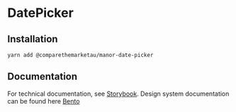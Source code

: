# DatePicker

## Installation

`yarn add @comparethemarketau/manor-date-picker`


## Documentation

For technical documentation, see [Storybook](https://services.dev.comparethemarket.cloud/manor/?path=/docs/components-datepicker-singledatepicker--single-date-picker).
Design system documentation can be found here [Bento](https://zeroheight.com/9942937b5/p/421a47-date-inputs/b/97d6bd)
